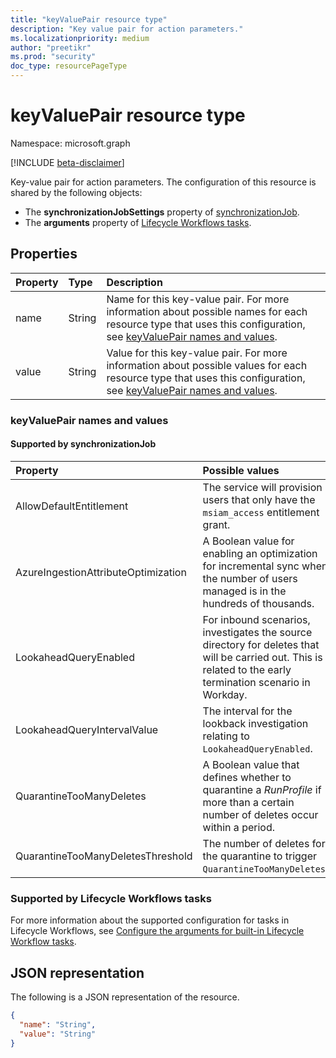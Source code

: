 ```yaml
---
title: "keyValuePair resource type"
description: "Key value pair for action parameters."
ms.localizationpriority: medium
author: "preetikr"
ms.prod: "security"
doc_type: resourcePageType
---
```


# keyValuePair resource type

Namespace: microsoft.graph

[!INCLUDE [beta-disclaimer](../../includes/beta-disclaimer.md)]

Key-value pair for action parameters. The configuration of this resource is shared by the following objects:
+ The **synchronizationJobSettings** property of [synchronizationJob](synchronization-synchronizationjob.md).
+ The **arguments** property of [Lifecycle Workflows tasks](identitygovernance-task.md).

## Properties

| Property     | Type        | Description |
|:-------------|:------------|:------------|
|name|String|Name for this key-value pair. For more information about possible names for each resource type that uses this configuration, see [keyValuePair names and values](#keyvaluepair-names-and-values).|
|value|String|Value for this key-value pair. For more information about possible values for each resource type that uses this configuration, see [keyValuePair names and values](#keyvaluepair-names-and-values).|

### keyValuePair names and values

#### Supported by synchronizationJob

| Property | Possible values |
|:-|:-|
| AllowDefaultEntitlement |  The service will provision users that only have the `msiam_access` entitlement grant. |
| AzureIngestionAttributeOptimization | A Boolean value for enabling an optimization for incremental sync when the number of users managed is in the hundreds of thousands. |
| LookaheadQueryEnabled |  For inbound scenarios, investigates the source directory for deletes that will be carried out. This is related to the early termination scenario in Workday.|
| LookaheadQueryIntervalValue | The interval for the lookback investigation relating to `LookaheadQueryEnabled`. |
| QuarantineTooManyDeletes | A Boolean value that defines whether to quarantine a _RunProfile_ if more than a certain number of deletes occur within a period. |
| QuarantineTooManyDeletesThreshold | The number of deletes for the quarantine to trigger `QuarantineTooManyDeletes`. |

### Supported by Lifecycle Workflows tasks

For more information about the supported configuration for tasks in Lifecycle Workflows, see [Configure the arguments for built-in Lifecycle Workflow tasks](/graph/identitygovernance-lifecycleworkflows-task-arguments).


## JSON representation

The following is a JSON representation of the resource.

<!-- {
  "blockType": "resource",
  "optionalProperties": [

  ],
  "@odata.type": "microsoft.graph.keyValuePair",
  "baseType": null
}-->

```json
{
  "name": "String",
  "value": "String"
}
```

<!-- uuid: 16cd6b66-4b1a-43a1-adaf-3a886856ed98
2019-02-04 14:57:30 UTC -->
<!-- {
  "type": "#page.annotation",
  "description": "keyValuePair resource",
  "keywords": "",
  "section": "documentation",
  "tocPath": ""
}-->

